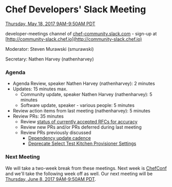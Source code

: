 # Chef Developers' Slack Meeting

[Thursday, May 18, 2017 9AM-9:50AM PDT](http://everytimezone.com/#2017-5-18,240,cn3)

developer-meetings channel of [chef-community.slack.com](http://chef-community.slack.com) - sign-up at [http://community-slack.chef.io](http://community-slack.chef.io)

Moderator:  Steven Murawski (smurawski)

Secretary:  Nathen Harvey (nathenharvey)

### Agenda
* Agenda Review, speaker Nathen Harvey (nathenharvey): 2 minutes
* Updates: 15 minutes max.
  * Community update, speaker Nathen Harvey (nathenharvey): 5 minutes
  * Software update, speaker - various people: 5 minutes
* Review action items from last meeting (nathenharvey): 5 minutes
* Review PRs:  35 minutes
  * Review [status of currently accepted RFCs for accuracy](https://chef.github.io/chef-rfc/)
  * Review new PRs and/or PRs deferred during last meeting
  * Review PRs previously discussed
    - [Dependency update cadence](https://github.com/chef/chef-rfc/pull/267)
    - [Deprecate Select Test Kitchen Provisioner Settings](https://github.com/chef/chef-rfc/pull/266)

### Next Meeting

We will take a two-week break from these meetings.  Next week is [ChefConf](https://chefconf.chef.io/2017/) and we'll take the following week off as well.  Our next meeting will be [Thursday, June 8, 2017 9AM-9:50AM PDT](http://everytimezone.com/#2017-6-8,240,cn3).
